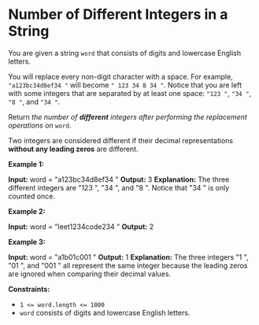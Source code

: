 # Number of Different Integers in a String

You are given a string `word` that consists of digits and lowercase English letters.

You will replace every non-digit character with a space. For example, `"a123bc34d8ef34 "` will become `" 123 34 8 34 "`. Notice that you are left with some integers that are separated by at least one space: `"123 "`, `"34 "`, `"8 "`, and `"34 "`.

Return _the number of **different** integers after performing the replacement operations on_ `word`.

Two integers are considered different if their decimal representations **without any leading zeros** are different.

**Example 1:**

**Input:** word =  "a123bc34d8ef34 "
**Output:** 3
**Explanation:** The three different integers are  "123 ",  "34 ", and  "8 ". Notice that  "34 " is only counted once.

**Example 2:**

**Input:** word =  "leet1234code234 "
**Output:** 2

**Example 3:**

**Input:** word =  "a1b01c001 "
**Output:** 1
**Explanation:** The three integers  "1 ",  "01 ", and  "001 " all represent the same integer because
the leading zeros are ignored when comparing their decimal values.

**Constraints:**

* `1 <= word.length <= 1000`
* `word` consists of digits and lowercase English letters.
